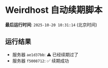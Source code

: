 # Weirdhost 自动续期脚本

**最后运行时间**: `2025-10-20 10:31:14` (北京时间)

## 运行结果

- 服务器 `ae1d37bb`: ⚠️ 已经续期过了
- 服务器 `f5008712`: ✅ 续期成功
